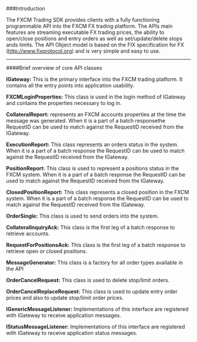 ###Introduction

The FXCM Trading SDK provides clients with a fully functioning programmable API into the FXCM FX trading platform. The APIs main features are streaming executable FX trading prices, the ability to open/close positions and entry orders as well as set/update/delete stops ands limits. The API Object model is based on the FIX specification for FX (http://www.fixprotocol.org) and is very simple and easy to use.

___

####Brief overview of core API classes

**IGateway:**
This is the primary interface into the FXCM trading platform. It contains all the entry points into application usability.

**FXCMLoginProperties:**
This class is used in the login method of IGateway and contains the properties necessary to log in.

**CollateralReport:**
represents an FXCM accounts properties at the time the message was generated. When it is a part of a batch responsethe RequestID can be used to match against the RequestID received from the IGateway.

**ExecutionReport:**
This class represents an orders status in the system. When it is a part of a batch response the RequestID can be used to match against the RequestID received from the IGateway.

**PositionReport:**
This class is used to represent a positions status in the FXCM system. When it is a part of a batch response the RequestID can be used to match against the RequestID received from the IGateway.

**ClosedPositionReport:**
This class represents a closed position in the FXCM system. When it is a part of a batch response the RequestID can be used to match against the RequestID received from the IGateway.

**OrderSingle:**
This class is used to send orders into the system.

**CollateralInquiryAck:**
This class is the first leg of a batch response to retrieve accounts.

**RequestForPositionsAck:**
This class is the first leg of a batch response to retrieve open or closed positions.

**MessageGenerator:**
This class is a factory for all order types available in the API

**OrderCancelRequest:**
This class is used to delete stop/limit orders.

**OrderCancelReplaceRequest:**
This class is used to update entry order prices and also to update stop/limit order prices.

**IGenericMessageListener:**
Implementations of this interface are registered with IGateway to receive application messages.

**IStatusMessageListener:**
Implementations of this interface are registered with IGateway to receive application status messages.
